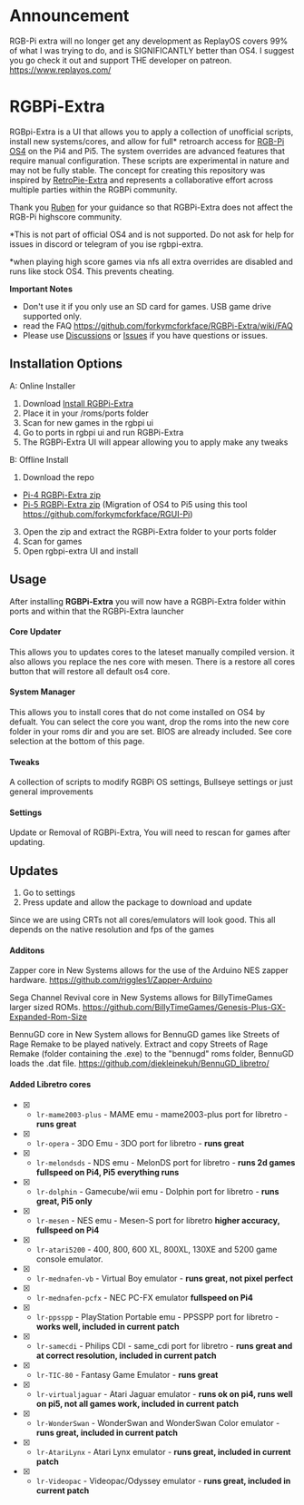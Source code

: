# Announcement

RGB-Pi extra will no longer get any development as ReplayOS covers 99% of what I was trying to do, and is SIGNIFICANTLY better than OS4. I suggest you go check it out and support THE developer on patreon.
https://www.replayos.com/


# RGBPi-Extra

RGBpi-Extra is a UI that allows you to apply a collection of unofficial scripts, install new systems/cores, and allow for full* retroarch access for [RGB-Pi OS4](https://www.rgb-pi.com/#os) on the Pi4 and Pi5. The system overrides are advanced features that require manual configuration. These scripts are experimental in nature and may not be fully stable. The concept for creating this repository was inspired by [RetroPie-Extra](https://github.com/Exarkuniv/RetroPie-Extra) and represents a collaborative effort across multiple parties within the RGBPi community. 

Thank you [Ruben](https://github.com/rtomasa) for your guidance so that RGBPi-Extra does not affect the RGB-Pi highscore community.

*This is not part of official OS4 and is not supported. Do not ask for help for issues in discord or telegram of you ise rgbpi-extra.

*when playing high score games via nfs all extra overrides are disabled and runs like stock OS4. This prevents cheating.
 
 **Important Notes**
- Don't use it if you only use an SD card for games. USB game drive supported only. 
- read the FAQ https://github.com/forkymcforkface/RGBPi-Extra/wiki/FAQ
- Please use [Discussions](https://github.com/forkymcforkface/RGBPi-Extra/discussions) or [Issues](https://github.com/forkymcforkface/RGBPi-Extra/issues) if you have questions or issues.

## Installation Options

A: Online Installer

1. Download [Install RGBPi-Extra](https://github.com/forkymcforkface/RGBPi-Extra/blob/main/Install%20RGBPi-Extra.sh)
2. Place it in your /roms/ports folder
3. Scan for new games in the rgbpi ui
4. Go to ports in rgbpi ui and run RGBPi-Extra
5. The RGBPi-Extra UI will appear allowing you to apply make any tweaks

B: Offline Install

1. Download the repo
 - [Pi-4 RGBPi-Extra zip](https://github.com/forkymcforkface/RGBPi-Extra/archive/refs/heads/main.zip)
 - [Pi-5 RGBPi-Extra zip](https://github.com/forkymcforkface/RGBPi-Extra/archive/refs/heads/pi-5.zip)  (Migration of OS4 to Pi5 using this tool https://github.com/forkymcforkface/RGUI-Pi)
3. Open the zip and extract the RGBPi-Extra folder to your ports folder
4. Scan for games
5. Open rgbpi-extra UI and install

## Usage

After installing **RGBPi-Extra** you will now have a RGBPi-Extra folder within ports and within that the RGBPi-Extra launcher

#### Core Updater
This allows you to updates cores to the lateset manually compiled version. it also allows you replace the nes core with mesen. There is a restore all cores button that will restore all default os4 core. 
#### System Manager
This allows you to install cores that do not come installed on OS4 by defualt. You can select the core you want, drop the roms into the new core folder in your roms dir and you are set. BIOS are already included. See core selection at the bottom of this page.
#### Tweaks
A collection of scripts to modify RGBPi OS settings, Bullseye settings or just general improvements
#### Settings
Update or Removal of RGBPi-Extra, You will need to rescan for games after updating.

## Updates

1. Go to settings
2. Press update and allow the package to download and update

Since we are using CRTs not all cores/emulators will look good. This all depends on the native resolution and fps of the games

#### Additons
Zapper core in New Systems allows for the use of the Arduino NES zapper hardware.
https://github.com/riggles1/Zapper-Arduino

Sega Channel Revival core in New Systems allows for BillyTimeGames larger sized ROMs.
https://github.com/BillyTimeGames/Genesis-Plus-GX-Expanded-Rom-Size

BennuGD core in New System allows for BennuGD games like Streets of Rage Remake to be played natively.
Extract and copy Streets of Rage Remake (folder containing the .exe) to the "bennugd" roms folder, BennuGD loads the .dat file.
https://github.com/diekleinekuh/BennuGD_libretro/

#### Added Libretro cores

- [X] - `lr-mame2003-plus` - MAME emu - mame2003-plus port for libretro - **runs great**
- [X] - `lr-opera` - 3DO Emu - 3DO port for libretro - **runs great**
- [X] - `lr-melondsds` - NDS emu - MelonDS port for libretro - **runs 2d games fullspeed on Pi4, Pi5 everything runs**
- [X] - `lr-dolphin` - Gamecube/wii emu - Dolphin port for libretro - **runs great, Pi5 only**
- [X] - `lr-mesen` - NES emu - Mesen-S port for libretro **higher accuracy, fullspeed on Pi4**
- [X] - `lr-atari5200` - 400, 800, 600 XL, 800XL, 130XE and 5200 game console emulator.
- [X] - `lr-mednafen-vb` - Virtual Boy emulator - **runs great, not pixel perfect**
- [X] - `lr-mednafen-pcfx` - NEC PC-FX emulator **fullspeed on Pi4**
- [X] - `lr-ppsspp` - PlayStation Portable emu - PPSSPP port for libretro - **works well, included in current patch**
- [X] - `lr-samecdi` - Philips CDI - same_cdi port for libretro - **runs great and at correct resolution, included in current patch**
- [X] - `lr-TIC-80` - Fantasy Game Emulator - **runs great**
- [X] - `lr-virtualjaguar` - Atari Jaguar emulator - **runs ok on pi4, runs well on pi5, not all games work, included in current patch**
- [X] - `lr-WonderSwan` - WonderSwan and WonderSwan Color emulator - **runs great, included in current patch**
- [X] - `lr-AtariLynx` - Atari Lynx emulator - **runs great, included in current patch**
- [X] - `lr-Videopac` - Videopac/Odyssey emulator - **runs great, included in current patch**
